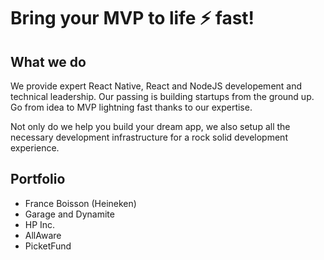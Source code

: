 # Bring your MVP to life ⚡️ fast!

## What we do

We provide expert React Native, React and NodeJS developement and technical leadership. Our passing is building startups from the ground up. Go from idea to MVP lightning fast thanks to our expertise.

Not only do we help you build your dream app, we also setup all the necessary development infrastructure for a rock solid development experience.

## Portfolio

- France Boisson (Heineken)
- Garage and Dynamite
- HP Inc.
- AllAware
- PicketFund
